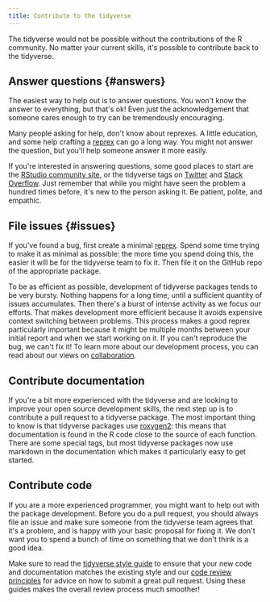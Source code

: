 ```yaml
---
title: Contribute to the tidyverse
---
```


The tidyverse would not be possible without the contributions of the R community. No matter your current skills, it's possible to contribute back to the tidyverse. 

## Answer questions {#answers}

The easiest way to help out is to answer questions. You won't know the answer to everything, but that's ok! Even just the acknowledgement that someone cares enough to try can be tremendously encouraging.

Many people asking for help, don't know about reprexes. A little education, and some help crafting a [reprex](/help#reprex) can go a long way. You might not answer the question, but you'll help someone answer it more easily. 

If you're interested in answering questions, some good places to start are the [RStudio community site](https://community.rstudio.com/), or the tidyverse tags on [Twitter](https://twitter.com/search?q=%23tidyverse) and [Stack Overflow](https://stackoverflow.com/questions/tagged/tidyverse?sort=newest). Just remember that while you might have seen the problem a hundred times before, it's new to the person asking it. Be patient, polite, and empathic.

## File issues {#issues}

If you've found a bug, first create a minimal [reprex](/help#reprex). Spend some time trying to make it as minimal as possible: the more time you spend doing this, the easier it will be for the tidyverse team to fix it. Then file it on the GitHub repo of the appropriate package.

To be as efficient as possible, development of tidyverse packages tends to be very bursty. Nothing happens for a long time, until a sufficient quantity of issues accumulates. Then there's a burst of intense activity as we focus our efforts. That makes development more efficient because it avoids expensive context switching between problems. This process makes a good reprex particularly important because it might be multiple months between your initial report and when we start working on it. If you can't reproduce the bug, we can't fix it! To learn more about our development process, you can read about our views on [collaboration](https://code-review.tidyverse.org/collaboration/).

## Contribute documentation 

If you're a bit more experienced with the tidyverse and are looking to improve your open source development skills, the next step up is to contribute a pull request to a tidyverse package. The most important thing to know is that tidyverse packages use [roxygen2](https://github.com/klutometis/roxygen): this means that documentation is found in the R code close to the source of each function. There are some special tags, but most tidyverse packages now use markdown in the documentation which makes it particularly easy to get started.

## Contribute code

If you are a more experienced programmer, you might want to help out with the package development. Before you do a pull request, you should always file an issue and make sure someone from the tidyverse team agrees that it's a problem, and is happy with your basic proposal for fixing it. We don't want you to spend a bunch of time on something that we don't think is a good idea.

Make sure to read the [tidyverse style guide](https://style.tidyverse.org/) to ensure that your new code and documentation matches the existing style and our [code review principles](https://code-review.tidyverse.org/) for advice on how to submit a great pull request. Using these guides makes the overall review process much smoother!

